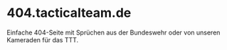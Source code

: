 # 404.tacticalteam.de
Einfache 404-Seite mit Sprüchen aus der Bundeswehr oder von unseren Kameraden für das TTT.
